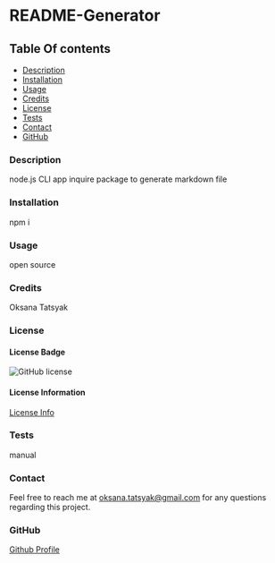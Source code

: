 # README-Generator

## Table Of contents
- [Description](#description)
- [Installation](#installation)
- [Usage](#usage)
- [Credits](#credits)
- [License](#license)
- [Tests](#tests)
- [Contact](#contact)
- [GitHub](#github)


### Description
node.js CLI app inquire package to generate markdown file 

### Installation
npm i 

### Usage
open source

### Credits
Oksana Tatsyak

### License
#### License Badge
  
  ![GitHub license](https://img.shields.io/badge/license-MIT-blue.svg)
  
  #### License Information
  [License Info](https://choosealicense.com/licenses/)


### Tests
manual

### Contact
Feel free to reach me at oksana.tatsyak@gmail.com for any questions regarding this project.

### GitHub
[Github Profile](https://github.com/OksanaTak) 
